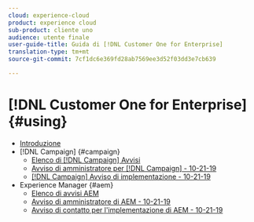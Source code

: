 ```yaml
---
cloud: experience-cloud
product: experience cloud
sub-product: cliente uno
audience: utente finale
user-guide-title: Guida di [!DNL Customer One for Enterprise]
translation-type: tm+mt
source-git-commit: 7cf1dc6e369fd28ab7569ee3d52f03dd3e7cb639

---
```



# [!DNL Customer One for Enterprise] {#using}

+ [Introduzione](home.md)
+ [!DNL Campaign] {#campaign}
   + [Elenco di [!DNL Campaign] Avvisi](campaign-list.md)
   + [Avviso di amministratore per [!DNL Campaign] - 10-21-19](campaign-admin.md)
   + [[!DNL Campaign] Avviso di implementazione - 10-21-19](campaign-deploy.md)
+ Experience Manager {#aem}
   + [Elenco di avvisi AEM](aem-list.md)
   + [Avviso di amministratore di AEM - 10-21-19](aem-admin.md)
   + [Avviso di contatto per l'implementazione di AEM - 10-21-19](aem-deploy.md)
